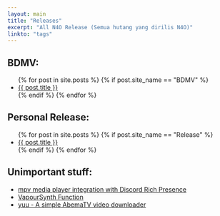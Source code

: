```yaml
---
layout: main
title: "Releases"
excerpt: "All N4O Release (Semua hutang yang dirilis N4O)"
linkto: "tags"
---
```

<h2>BDMV:</h2>
<ul>
{% for post in site.posts %}
	{% if post.site_name == "BDMV" %}
	<li><a href="{{ post.url }}" class="waves-effect">{{ post.title }}</a></li>
	{% endif %}
{% endfor %}
</ul>

<h2>Personal Release:</h2>
<ul>
{% for post in site.posts %}
	{% if post.site_name == "Release" %}
	<li><a href="{{ post.url }}" class="waves-effect">{{ post.title }}</a></li>
	{% endif %}
{% endfor %}
</ul>

<h2>Unimportant stuff:</h2>
<ul>
	<li><a href="https://github.com/noaione/mpv-discordRPC" class="waves-effect">mpv media player integration with Discord Rich Presence</a></li>
	<li><a href="https://github.com/noaione/n4ofunc" class="waves-effect">VapourSynth Function</a></li>
	<li><a href="https://github.com/noaione/yuu" class="waves-effect">yuu - A simple AbemaTV video downloader</a></li>
</ul>